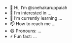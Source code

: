 - 👋 Hi, I’m @snehakaruppaiah
- 👀 I’m interested in ...
- 🌱 I’m currently learning ...
- 📫 How to reach me ...
- 😄 Pronouns: ...
- ⚡ Fun fact: ...

<!---
snehakaruppaiah/snehakaruppaiah is a ✨ special ✨ repository because its `README.md` (this file) appears on your GitHub profile.
You can click the Preview link to take a look at your changes.
--->
